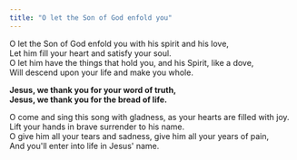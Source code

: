 ```yaml
---
title: "O let the Son of God enfold you"
---
```


O let the Son of God enfold you with his spirit and his love,  
Let him fill your heart and satisfy your soul.  
O let him have the things that hold you, and his Spirit, like a dove,  
Will descend upon your life and make you whole.  

**Jesus, we thank you for your word of truth,  
Jesus, we thank you for the bread of life.**  

O come and sing this song with gladness, as your hearts are filled with joy.  
Lift your hands in brave surrender to his name.   
O give him all your tears and sadness, give him all your years of pain,  
And you'll enter into life in Jesus' name.
